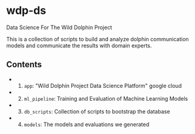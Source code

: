 # wdp-ds
Data Science For The Wild Dolphin Project

This is a collection of scripts to build and analyze dolphin communication models
and communicate the results with domain experts. 

## Contents

+ 1) `app`: "Wild Dolphin Project Data Science Platform" google cloud 
+ 2) `ml_pipeline`: Training and Evaluation of Machine Learning Models
+ 3) `db_scripts`: Collection of scripts to bootstrap the database
+ 4) `models`: The models and evaluations we generated
